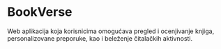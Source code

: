 # BookVerse
Web aplikacija koja korisnicima omogućava pregled i ocenjivanje knjiga, personalizovane preporuke, kao i beleženje čitalačkih aktivnosti.
